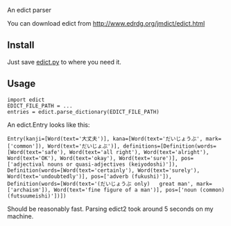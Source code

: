 An edict parser

You can download edict from http://www.edrdg.org/jmdict/edict.html

## Install

Just save [edict.py](/edict.py?raw=true) to where you need it.

## Usage

```
import edict
EDICT_FILE_PATH = ...
entries = edict.parse_dictionary(EDICT_FILE_PATH)
```

An edict.Entry looks like this:

```
Entry(kanji=[Word(text='大丈夫')], kana=[Word(text='だいじょうぶ', mark=['common']), Word(text='だいじょぶ')], definitions=[Definition(words=[Word(text='safe'), Word(text='all right'), Word(text='alright'), Word(text='OK'), Word(text='okay'), Word(text='sure')], pos=['adjectival nouns or quasi-adjectives (keiyodoshi)']), Definition(words=[Word(text='certainly'), Word(text='surely'), Word(text='undoubtedly')], pos=['adverb (fukushi)']), Definition(words=[Word(text='(だいじょうぶ only)   great man', mark=['archaism']), Word(text='fine figure of a man')], pos=['noun (common) (futsuumeishi)'])])
```

Should be reasonably fast. Parsing edict2 took around 5 seconds on my machine.
